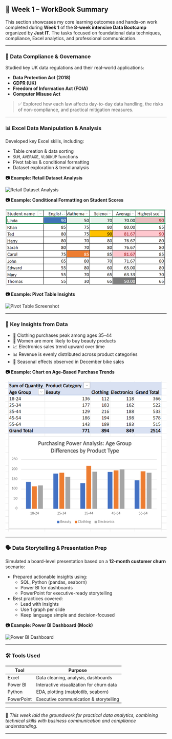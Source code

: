 ## 📘 Week 1 – WorkBook Summary

This section showcases my core learning outcomes and hands-on work completed during **Week 1** of the **8-week intensive Data Bootcamp** organized by **Just IT**. The tasks focused on foundational data techniques, compliance, Excel analytics, and professional communication.

---

### 🔐 Data Compliance & Governance

Studied key UK data regulations and their real-world applications:

- **Data Protection Act (2018)**
- **GDPR (UK)**
- **Freedom of Information Act (FOIA)**
- **Computer Misuse Act**

> ✅ Explored how each law affects day-to-day data handling, the risks of non-compliance, and practical mitigation measures.

---

### 📊 Excel Data Manipulation & Analysis

Developed key Excel skills, including:

- Table creation & data sorting  
- `SUM`, `AVERAGE`, `VLOOKUP` functions  
- Pivot tables & conditional formatting  
- Dataset exploration & trend analysis

**📷 Example: Retail Dataset Analysis**

![Retail Dataset Analysis](images/week1_retail_excel.png)

**📷 Example: Conditional Formatting on Student Scores**

![Conditional Formatting](Workbook/wkb1_week1/Pic_Inserted/Conditional_Formatting_on_Student_Scores.png)

**📷 Example: Pivot Table Insights**

![Pivot Table Screenshot](images/week1_pivot_table.png)

---

### 🧠 Key Insights from Data

- 👗 Clothing purchases peak among ages 35–44  
- 💄 Women are more likely to buy beauty products  
- 📈 Electronics sales trend upward over time  
- 📊 Revenue is evenly distributed across product categories  
- 🔁 Seasonal effects observed in December bike sales

**📷 Example: Chart on Age-Based Purchase Trends**

![Age Purchase Chart](Workbook/wkb1_week1/Pic_Inserted/Age-Based_Purchase_Trends.png)

---

### 🗣️ Data Storytelling & Presentation Prep

Simulated a board-level presentation based on a **12-month customer churn** scenario:

- Prepared actionable insights using:
  - SQL, Python (pandas, seaborn)
  - Power BI for dashboards
  - PowerPoint for executive-ready storytelling
- Best practices covered:
  - Lead with insights
  - Use 1 graph per slide
  - Keep language simple and decision-focused

**📷 Example: Power BI Dashboard (Mock)**

![Power BI Dashboard](images/week1_powerbi_dashboard.png)

---

### 🛠️ Tools Used

| Tool      | Purpose                                 |
|-----------|------------------------------------------|
| Excel     | Data cleaning, analysis, dashboards      |
| Power BI  | Interactive visualization for churn data |
| Python    | EDA, plotting (matplotlib, seaborn)      |
| PowerPoint| Executive communication & storytelling   |

---

📌 *This week laid the groundwork for practical data analytics, combining technical skills with business communication and compliance understanding.*

---

